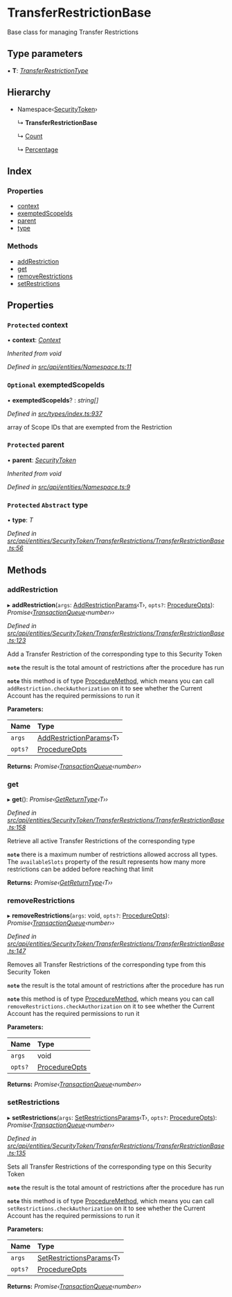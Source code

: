 # TransferRestrictionBase

Base class for managing Transfer Restrictions

## Type parameters

▪ **T**: [_TransferRestrictionType_](../enums/transferrestrictiontype.md)

## Hierarchy

* Namespace‹[SecurityToken](securitytoken.md)›

  ↳ **TransferRestrictionBase**

  ↳ [Count](count.md)

  ↳ [Percentage](percentage.md)

## Index

### Properties

* [context](transferrestrictionbase.md#protected-context)
* [exemptedScopeIds](transferrestrictionbase.md#optional-exemptedscopeids)
* [parent](transferrestrictionbase.md#protected-parent)
* [type](transferrestrictionbase.md#protected-abstract-type)

### Methods

* [addRestriction](transferrestrictionbase.md#addrestriction)
* [get](transferrestrictionbase.md#get)
* [removeRestrictions](transferrestrictionbase.md#removerestrictions)
* [setRestrictions](transferrestrictionbase.md#setrestrictions)

## Properties

### `Protected` context

• **context**: [_Context_](context.md)

_Inherited from void_

_Defined in_ [_src/api/entities/Namespace.ts:11_](https://github.com/PolymathNetwork/polymesh-sdk/blob/7362b318/src/api/entities/Namespace.ts#L11)

### `Optional` exemptedScopeIds

• **exemptedScopeIds**? : _string\[\]_

_Defined in_ [_src/types/index.ts:937_](https://github.com/PolymathNetwork/polymesh-sdk/blob/7362b318/src/types/index.ts#L937)

array of Scope IDs that are exempted from the Restriction

### `Protected` parent

• **parent**: [_SecurityToken_](securitytoken.md)

_Inherited from void_

_Defined in_ [_src/api/entities/Namespace.ts:9_](https://github.com/PolymathNetwork/polymesh-sdk/blob/7362b318/src/api/entities/Namespace.ts#L9)

### `Protected` `Abstract` type

• **type**: _T_

_Defined in_ [_src/api/entities/SecurityToken/TransferRestrictions/TransferRestrictionBase.ts:56_](https://github.com/PolymathNetwork/polymesh-sdk/blob/7362b318/src/api/entities/SecurityToken/TransferRestrictions/TransferRestrictionBase.ts#L56)

## Methods

### addRestriction

▸ **addRestriction**\(`args`: [AddRestrictionParams](../globals.md#addrestrictionparams)‹T›, `opts?`: [ProcedureOpts](../interfaces/procedureopts.md)\): _Promise‹_[_TransactionQueue_](transactionqueue.md)_‹number››_

_Defined in_ [_src/api/entities/SecurityToken/TransferRestrictions/TransferRestrictionBase.ts:123_](https://github.com/PolymathNetwork/polymesh-sdk/blob/7362b318/src/api/entities/SecurityToken/TransferRestrictions/TransferRestrictionBase.ts#L123)

Add a Transfer Restriction of the corresponding type to this Security Token

**`note`** the result is the total amount of restrictions after the procedure has run

**`note`** this method is of type [ProcedureMethod](../interfaces/proceduremethod.md), which means you can call `addRestriction.checkAuthorization` on it to see whether the Current Account has the required permissions to run it

**Parameters:**

| Name | Type |
| :--- | :--- |
| `args` | [AddRestrictionParams](../globals.md#addrestrictionparams)‹T› |
| `opts?` | [ProcedureOpts](../interfaces/procedureopts.md) |

**Returns:** _Promise‹_[_TransactionQueue_](transactionqueue.md)_‹number››_

### get

▸ **get**\(\): _Promise‹_[_GetReturnType_](../globals.md#getreturntype)_‹T››_

_Defined in_ [_src/api/entities/SecurityToken/TransferRestrictions/TransferRestrictionBase.ts:158_](https://github.com/PolymathNetwork/polymesh-sdk/blob/7362b318/src/api/entities/SecurityToken/TransferRestrictions/TransferRestrictionBase.ts#L158)

Retrieve all active Transfer Restrictions of the corresponding type

**`note`** there is a maximum number of restrictions allowed accross all types. The `availableSlots` property of the result represents how many more restrictions can be added before reaching that limit

**Returns:** _Promise‹_[_GetReturnType_](../globals.md#getreturntype)_‹T››_

### removeRestrictions

▸ **removeRestrictions**\(`args`: void, `opts?`: [ProcedureOpts](../interfaces/procedureopts.md)\): _Promise‹_[_TransactionQueue_](transactionqueue.md)_‹number››_

_Defined in_ [_src/api/entities/SecurityToken/TransferRestrictions/TransferRestrictionBase.ts:147_](https://github.com/PolymathNetwork/polymesh-sdk/blob/7362b318/src/api/entities/SecurityToken/TransferRestrictions/TransferRestrictionBase.ts#L147)

Removes all Transfer Restrictions of the corresponding type from this Security Token

**`note`** the result is the total amount of restrictions after the procedure has run

**`note`** this method is of type [ProcedureMethod](../interfaces/proceduremethod.md), which means you can call `removeRestrictions.checkAuthorization` on it to see whether the Current Account has the required permissions to run it

**Parameters:**

| Name | Type |
| :--- | :--- |
| `args` | void |
| `opts?` | [ProcedureOpts](../interfaces/procedureopts.md) |

**Returns:** _Promise‹_[_TransactionQueue_](transactionqueue.md)_‹number››_

### setRestrictions

▸ **setRestrictions**\(`args`: [SetRestrictionsParams](../globals.md#setrestrictionsparams)‹T›, `opts?`: [ProcedureOpts](../interfaces/procedureopts.md)\): _Promise‹_[_TransactionQueue_](transactionqueue.md)_‹number››_

_Defined in_ [_src/api/entities/SecurityToken/TransferRestrictions/TransferRestrictionBase.ts:135_](https://github.com/PolymathNetwork/polymesh-sdk/blob/7362b318/src/api/entities/SecurityToken/TransferRestrictions/TransferRestrictionBase.ts#L135)

Sets all Transfer Restrictions of the corresponding type on this Security Token

**`note`** the result is the total amount of restrictions after the procedure has run

**`note`** this method is of type [ProcedureMethod](../interfaces/proceduremethod.md), which means you can call `setRestrictions.checkAuthorization` on it to see whether the Current Account has the required permissions to run it

**Parameters:**

| Name | Type |
| :--- | :--- |
| `args` | [SetRestrictionsParams](../globals.md#setrestrictionsparams)‹T› |
| `opts?` | [ProcedureOpts](../interfaces/procedureopts.md) |

**Returns:** _Promise‹_[_TransactionQueue_](transactionqueue.md)_‹number››_


